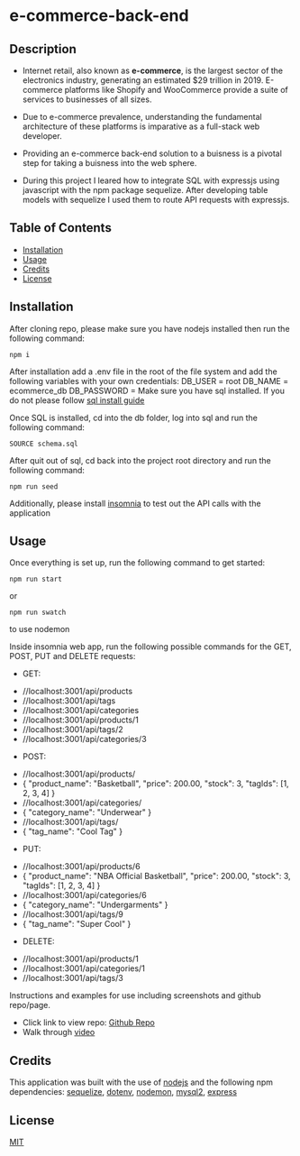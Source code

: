 # e-commerce-back-end
## Description

- Internet retail, also known as **e-commerce**, is the largest sector of the electronics industry, generating an estimated $29 trillion in 2019. E-commerce platforms like Shopify and WooCommerce provide a suite of services to businesses of all sizes. 

- Due to e-commerce prevalence, understanding the fundamental architecture of these platforms is imparative as a full-stack web developer.

- Providing an e-commerce back-end solution to a buisness is a pivotal step for taking a buisness into the web sphere. 

- During this project I leared how to integrate SQL with expressjs using javascript with the npm package sequelize. After developing table models with sequelize I used them to route API requests with expressjs.

## Table of Contents

- [Installation](#installation)
- [Usage](#usage)
- [Credits](#credits)
- [License](#license)

## Installation

After cloning repo, please make sure you have nodejs installed then run the following command:
```
npm i
```
After installation add a .env file in the root of the file system and add the following variables with your own credentials:
DB_USER = root
DB_NAME = ecommerce_db
DB_PASSWORD =
Make sure you have sql installed. If you do not please follow [sql install guide](https://coding-boot-camp.github.io/full-stack/mysql/mysql-installation-guide)

Once SQL is installed, cd into the db folder, log into sql and run the following command:
```
SOURCE schema.sql
```
After quit out of sql, cd back into the project root directory and run the following command:
```
npm run seed
```

Additionally, please install [insomnia](https://insomnia.rest/download) to test out the API calls with the application 
## Usage
Once everything is set up, run the following command to get started:
```
npm run start
```
or
```
npm run swatch
```
to use nodemon

Inside insomnia web app, run the following possible commands for the GET, POST, PUT and DELETE requests:
* GET:
- //localhost:3001/api/products
- //localhost:3001/api/tags
- //localhost:3001/api/categories
- //localhost:3001/api/products/1
- //localhost:3001/api/tags/2
- //localhost:3001/api/categories/3

* POST:
- //localhost:3001/api/products/
- {
   "product_name": "Basketball",
   "price": 200.00,
   "stock": 3,
   "tagIds": [1, 2, 3, 4]
}
-  //localhost:3001/api/categories/
- {
   "category_name": "Underwear"
}
-  //localhost:3001/api/tags/
- {
   "tag_name": "Cool Tag"
}

* PUT:
-  //localhost:3001/api/products/6
- {
   "product_name": "NBA Official Basketball",
   "price": 200.00,
   "stock": 3,
   "tagIds": [1, 2, 3, 4]
}
- //localhost:3001/api/categories/6
- {
   "category_name": "Undergarments"
}
-  //localhost:3001/api/tags/9
- {
   "tag_name": "Super Cool"
}

* DELETE:
-  //localhost:3001/api/products/1
-  //localhost:3001/api/categories/1
-  //localhost:3001/api/tags/3

Instructions and examples for use including screenshots and github repo/page.

- Click link to view repo: [Github Repo](https://github.com/Git-Vdim-Hub/e-commerce-back-end)
- Walk through [video](https://drive.google.com/file/d/1zQB6yQrS03AALlCwt6CcEaWlG2bB8YjU/view)
## Credits

This application was built with the use of [nodejs](https://nodejs.dev/en/) and the following npm dependencies: 
[sequelize](https://www.npmjs.com/package/sequelize?activeTab=readme), 
[dotenv](https://www.npmjs.com/package/dotenv), 
[nodemon](https://www.npmjs.com/package/nodemon), 
[mysql2](https://www.npmjs.com/package/mysql2),
[express](https://www.npmjs.com/package/express)
## License

[MIT](https://choosealicense.com/)
